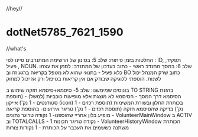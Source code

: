 //hey//
# dotNet5785_7621_1590
//what's

החלטות בזמן פיתוח:
שלב 5:
בסינון של הרשימת המתנדבים סיינו לפי : ID, תפקיד, פעיל , NOUN.
שלב 6:
במסך מתנדב ראשי - כתוב בעדכון של המתנדב: 
לסמן את עצמו כלא פעיל - בתנאי שהוא לא מטפל בקריאה ברגע זה
וב BO כתוב שרק המנהל יכול לשנות. הוספתי ללוגיקה שבודק אם אין קריאות בטיפול ורק אז יכול למחוק 


בונוסים שמימשנו:
שלב 5- סיסמא+סיסמא חזקה 
שימוש ב TO STRING 
בהזנת הסיסמא דרך המסך - הסיסמא לא מוצגת אלא מופיעות כוכביות (למשל) - (תוספת סטודנטים - 1 נק')
אייקון (icon) בכותרת החלון ובשורת המשימות  (תוספת רכזים - 1 נק')
בדיקה שהסיסמא חזקה (תוספת רכזים - 1 נק')
טריגר אירועים- בהוספת קריאה מופיע בלון אחריי שהוספנו- 1 נקודה 
טריגר נתונים - VolunteerMainWindow ב ACTIV וב TOTALCALLS - 1 נקודה
טריגר תכונות - VolunteerHistoryWindow  הכותרת משתנה כששמים את העכבר על הכותרת - 1 נקודות
צורות



